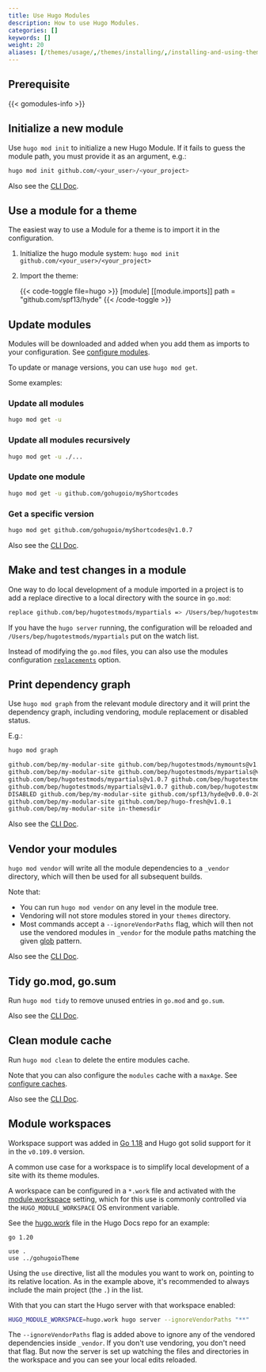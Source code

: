 ```yaml
---
title: Use Hugo Modules
description: How to use Hugo Modules.
categories: []
keywords: []
weight: 20
aliases: [/themes/usage/,/themes/installing/,/installing-and-using-themes/]
---
```


## Prerequisite

{{< gomodules-info >}}

## Initialize a new module

Use `hugo mod init` to initialize a new Hugo Module. If it fails to guess the module path, you must provide it as an argument, e.g.:

```sh
hugo mod init github.com/<your_user>/<your_project>
```

Also see the [CLI Doc](/commands/hugo_mod_init/).

## Use a module for a theme

The easiest way to use a Module for a theme is to import it in the configuration.

1. Initialize the hugo module system: `hugo mod init github.com/<your_user>/<your_project>`
1. Import the theme:

    {{< code-toggle file=hugo >}}
    [module]
      [[module.imports]]
        path = "github.com/spf13/hyde"
    {{< /code-toggle >}}

## Update modules

Modules will be downloaded and added when you add them as imports to your configuration. See [configure modules](/configuration/module/#imports).

To update or manage versions, you can use `hugo mod get`.

Some examples:

### Update all modules

```sh
hugo mod get -u
```

### Update all modules recursively

```sh
hugo mod get -u ./...
```

### Update one module

```sh
hugo mod get -u github.com/gohugoio/myShortcodes
```

### Get a specific version

```sh
hugo mod get github.com/gohugoio/myShortcodes@v1.0.7
```

Also see the [CLI Doc](/commands/hugo_mod_get/).

## Make and test changes in a module

One way to do local development of a module imported in a project is to add a replace directive to a local directory with the source in `go.mod`:

```sh
replace github.com/bep/hugotestmods/mypartials => /Users/bep/hugotestmods/mypartials
```

If you have the `hugo server` running, the configuration will be reloaded and `/Users/bep/hugotestmods/mypartials` put on the watch list.

Instead of modifying the `go.mod` files, you can also use the modules configuration [`replacements`](/configuration/module/#top-level-options) option.

## Print dependency graph

Use `hugo mod graph` from the relevant module directory and it will print the dependency graph, including vendoring, module replacement or disabled status.

E.g.:

```txt
hugo mod graph

github.com/bep/my-modular-site github.com/bep/hugotestmods/mymounts@v1.2.0
github.com/bep/my-modular-site github.com/bep/hugotestmods/mypartials@v1.0.7
github.com/bep/hugotestmods/mypartials@v1.0.7 github.com/bep/hugotestmods/myassets@v1.0.4
github.com/bep/hugotestmods/mypartials@v1.0.7 github.com/bep/hugotestmods/myv2@v1.0.0
DISABLED github.com/bep/my-modular-site github.com/spf13/hyde@v0.0.0-20190427180251-e36f5799b396
github.com/bep/my-modular-site github.com/bep/hugo-fresh@v1.0.1
github.com/bep/my-modular-site in-themesdir
```

Also see the [CLI Doc](/commands/hugo_mod_graph/).

## Vendor your modules

`hugo mod vendor` will write all the module dependencies to a `_vendor` directory, which will then be used for all subsequent builds.

Note that:

- You can run `hugo mod vendor` on any level in the module tree.
- Vendoring will not store modules stored in your `themes` directory.
- Most commands accept a `--ignoreVendorPaths` flag, which will then not use the vendored modules in `_vendor` for the module paths matching the given [glob](g) pattern.

Also see the [CLI Doc](/commands/hugo_mod_vendor/).

## Tidy go.mod, go.sum

Run `hugo mod tidy` to remove unused entries in `go.mod` and `go.sum`.

Also see the [CLI Doc](/commands/hugo_mod_clean/).

## Clean module cache

Run `hugo mod clean` to delete the entire modules cache.

Note that you can also configure the `modules` cache with a `maxAge`. See [configure caches](/configuration/caches/).

Also see the [CLI Doc](/commands/hugo_mod_clean/).

## Module workspaces

Workspace support was added in [Go 1.18](https://go.dev/blog/get-familiar-with-workspaces) and Hugo got solid support for it in the `v0.109.0` version.

A common use case for a workspace is to simplify local development of a site with its theme modules.

A workspace can be configured in a `*.work` file and activated with the [module.workspace](/configuration/module/) setting, which for this use is commonly controlled via the `HUGO_MODULE_WORKSPACE` OS environment variable.

See the [hugo.work](https://github.com/gohugoio/hugo/blob/master/docs/hugo.work) file in the Hugo Docs repo for an example:

```text
go 1.20

use .
use ../gohugoioTheme
```

Using the `use` directive, list all the modules you want to work on, pointing to its relative location. As in the example above, it's recommended to always include the main project (the `.`) in the list.

With that you can start the Hugo server with that workspace enabled:

```sh
HUGO_MODULE_WORKSPACE=hugo.work hugo server --ignoreVendorPaths "**"
```

The `--ignoreVendorPaths` flag is added above to ignore any of the vendored dependencies inside `_vendor`. If you don't use vendoring, you don't need that flag. But now the server is set up watching the files and directories in the workspace and you can see your local edits reloaded.
